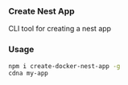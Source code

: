 ### Create Nest App

CLI tool for creating a nest app

### Usage
``` bash
npm i create-docker-nest-app -g
cdna my-app
```
  
